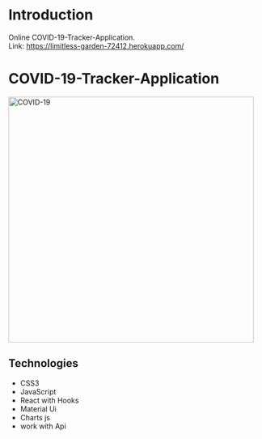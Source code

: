 
# Introduction
Online COVID-19-Tracker-Application.  
Link: https://limitless-garden-72412.herokuapp.com/


# COVID-19-Tracker-Application
<img width="485" alt="COVID-19" src="https://user-images.githubusercontent.com/57451519/88379203-2c075080-cdab-11ea-80f9-c4ee90e89afb.PNG">


## Technologies
- CSS3
- JavaScript
- React with Hooks 
- Material Ui
- Charts js
- work with Api




